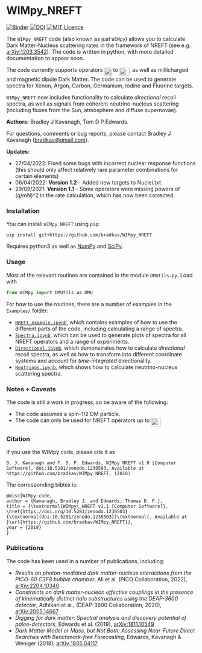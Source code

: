 # WIMpy_NREFT

[![Binder](https://mybinder.org/badge.svg)](https://mybinder.org/v2/gh/bradkav/WIMpy_NREFT/master?filepath=Examples/NREFT_example.ipynb) [![DOI](https://zenodo.org/badge/98175259.svg)](https://zenodo.org/badge/latestdoi/98175259) [![MIT Licence](https://badges.frapsoft.com/os/mit/mit.svg?v=103)](https://opensource.org/licenses/mit-license.php)

The `WIMpy_NREFT` code (also known as just `WIMpy`) allows you to calculate Dark Matter-Nucleus scattering rates in the framework of NREFT (see e.g. [arXiv:1203.3542](https://arxiv.org/abs/1203.3542)). The code is written in python, with more detailed documentation to appear soon.

The code currently supports operators <img src="https://rawgit.com/bradkav/WIMpy_NREFT/master/svgs/2330706abb8aba7916b511ca5afa9e62.svg?invert_in_darkmode" align=middle width=19.56603pt height=22.38192pt/> to <img src="https://rawgit.com/bradkav/WIMpy_NREFT/master/svgs/917244ca615745a80feccbe760feb728.svg?invert_in_darkmode" align=middle width=26.09409pt height=22.38192pt/>, as well as millicharged and magnetic dipole Dark Matter. The code can be used to generate spectra for Xenon, Argon, Carbon, Germanium, Iodine and Fluorine targets.

`WIMpy_NREFT` now includes functionality to calculate *directional* recoil spectra, as well as signals from coherent neutrino-nucleus scattering (including fluxes from the Sun, atmosphere and diffuse supernovae).

**Authors:** Bradley J Kavanagh, Tom D P Edwards.

For questions, comments or bug reports, please contact Bradley J Kavanagh (bradkav@gmail.com).

**Updates:**
* 27/04/2022: Fixed some bugs with incorrect nuclear response functions (this should only affect relatively rare parameter combinations for certain elements)
* 06/04/2022: **Version 1.2** - Added new targets to Nuclei.txt.
* 29/09/2021: **Version 1.1** - Some operators were missing powers of (q/mN)^2 in the rate calculation, which has now been corrected.  

### Installation

You can install `WIMpy_NREFT` using `pip`:

```
pip install git+https://github.com/bradkav/WIMpy_NREFT
```

Requires python3 as well as [NumPy](http://www.numpy.org) and [SciPy](https://www.scipy.org).

### Usage

Most of the relevant routines are contained in the module `DMUtils.py`. Load with

```python
from WIMpy import DMUtils as DMU
```

For how to use the routines, there are a number of examples in the `Examples/` folder:

*  [`NREFT_example.ipynb`](Examples/NREFT_example.ipynb), which contains examples of how to use the different parts of the code, including calculating a range of spectra.  
* [`Spectra.ipynb`](Examples/Spectra.ipynb), which can be used to generate plots of spectra for all NREFT operators and a range of experiments.  
* [`Directional.ipynb`](Examples/Directional.ipynb), which demonstrates how to calculate *directional* recoil spectra, as well as how to transform into different coordinate systems and account for *time-integrated* directionality.  
* [`Neutrinos.ipynb`](Examples/Neutrinos.ipynb), which shows how to calculate neutrino-nucleus scattering spectra.


### Notes + Caveats

The code is still a work in progress, so be aware of the following:

- The code assumes a spin-1/2 DM particle.
- The code can only be used for NREFT operators up to <img src="https://rawgit.com/bradkav/WIMpy_NREFT/master/svgs/917244ca615745a80feccbe760feb728.svg?invert_in_darkmode" align=middle width=26.09409pt height=22.38192pt/>.

### Citation

If you use the WIMpy code, please cite it as
```
B. J. Kavanagh and T. D. P. Edwards, WIMpy NREFT v1.0 [Computer Software], doi:10.5281/zenodo.1230503. Available at https://github.com/bradkav/WIMpy_NREFT, (2018)
```
The corresponding bibtex is:
```
@misc{WIMpy-code,
author = {Kavanagh, Bradley J. and Edwards, Thomas D. P.},
title = {\textnormal{WIMpy\_NREFT v1.1 [Computer Software]}, \href{https://doi.org/10.5281/zenodo.1230503}{\textnormal{doi:10.5281/zenodo.1230503}}\textnormal{. Available at }\url{https://github.com/bradkav/WIMpy_NREFT}},
year = {2018}
}
```

### Publications

The code has been used in a number of publications, including:

- *Results on photon-mediated dark matter-nucleus interactions from the PICO-60 C3F8 bubble chamber*, Ali et al. (PICO Collaboration, 2022), [arXiv:2204.10340](https://arxiv.org/abs/2204.10340)  
- *Constraints on dark matter-nucleon effective couplings in the presence of kinematically distinct halo substructures using the DEAP-3600 detector*, Adhikari et al., (DEAP-3600 Collaboration, 2020), [arXiv:2005.14667](https://arxiv.org/abs/2005.14667)  
- *Digging for dark matter: Spectral analysis and discovery potential of paleo-detectors*, Edwards et al. (2019), [arXiv:1811.10549](https://arxiv.org/abs/1811.10549)  
- *Dark Matter Model or Mass, but Not Both: Assessing Near-Future Direct Searches with Benchmark-free Forecasting*, Edwards, Kavanagh & Weniger (2018), [arXiv:1805.04117](https://arxiv.org/abs/1805.04117)

